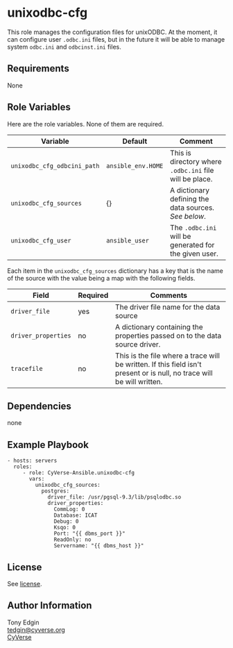 unixodbc-cfg
============

This role manages the configuration files for unixODBC. At the moment, it can configure user `.odbc.ini` files, but in the future it will be able to manage system `odbc.ini` and `odbcinst.ini` files.


Requirements
------------

None


Role Variables
--------------

Here are the role variables. None of them are required.

Variable                    | Default            | Comment
--------------------------- | ------------------ | -------
`unixodbc_cfg_odbcini_path` | `ansible_env.HOME` | This is directory where `.odbc.ini` file will be place.
`unixodbc_cfg_sources`      | {}                 | A dictionary defining the data sources. _See below_.
`unixodbc_cfg_user`         | `ansible_user`     | The `.odbc.ini` will be generated for the given user.

Each item in the `unixodbc_cfg_sources` dictionary has a key that is the name of the source with the value being a map with the following fields.

Field               | Required | Comments
------------------- | -------- | --------
`driver_file`       | yes      | The driver file name for the data source
`driver_properties` | no       | A dictionary containing the properties passed on to the data source driver.
`tracefile`         | no       | This is the file where a trace will be written. If this field isn't present or is null, no trace will be will written.


Dependencies
------------

none


Example Playbook
----------------

    - hosts: servers
      roles:
         - role: CyVerse-Ansible.unixodbc-cfg
           vars:
             unixodbc_cfg_sources:
               postgres:
                 driver_file: /usr/pgsql-9.3/lib/psqlodbc.so
                 driver_properties:
                   CommLog: 0
                   Database: ICAT
                   Debug: 0
                   Ksqo: 0
                   Port: "{{ dbms_port }}"
                   ReadOnly: no
                   Servername: "{{ dbms_host }}"


License
-------

See [license](/license.md).


Author Information
------------------

Tony Edgin  
<tedgin@cyverse.org>  
[CyVerse](https://cyverse.org)
